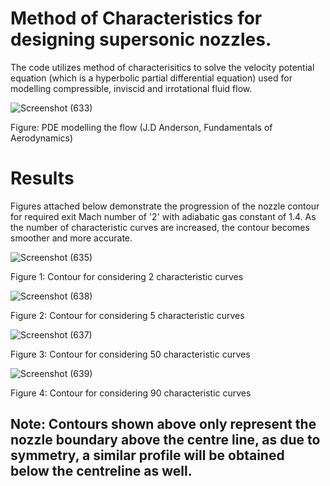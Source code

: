 # Method of Characteristics for designing supersonic nozzles.

The code utilizes method of characterisitics to solve the velocity potential equation (which is a hyperbolic partial differential equation) used for modelling compressible, inviscid and irrotational fluid flow.

![Screenshot (633)](https://user-images.githubusercontent.com/79853965/196799527-56a7bbcd-17cc-4a6f-8753-aff9ee38e386.png)

Figure: PDE modelling the flow (J.D Anderson, Fundamentals of Aerodynamics)

# Results

Figures attached below demonstrate the progression of the nozzle contour for required exit Mach number of '2' with adiabatic gas constant of 1.4. As the number of characteristic curves are increased, the contour becomes smoother and more accurate.


![Screenshot (635)](https://user-images.githubusercontent.com/79853965/197176948-d78caabb-73c5-43f4-bced-2ff72816a289.png)

Figure 1: Contour for considering 2 characteristic curves


![Screenshot (638)](https://user-images.githubusercontent.com/79853965/197177067-85cf6a9e-18c4-4815-91df-7b1a0d85cd15.png)

Figure 2: Contour for considering 5 characteristic curves


![Screenshot (637)](https://user-images.githubusercontent.com/79853965/197177242-c5859119-6376-4963-b153-8c41607f8fe9.png)

Figure 3: Contour for considering 50 characteristic curves

![Screenshot (639)](https://user-images.githubusercontent.com/79853965/197218118-79e2d9b3-8078-4632-9115-c4c881a09b0a.png)

Figure 4: Contour for considering 90 characteristic curves

## Note: Contours shown above only represent the nozzle boundary above the centre line, as due to symmetry, a similar profile will be obtained below the centreline as well.
